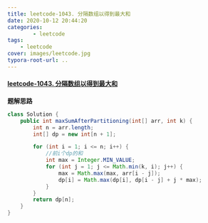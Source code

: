 ```yaml
---
title: leetcode-1043. 分隔数组以得到最大和
date: 2020-10-12 20:44:20
categories: 
		- leetcode
tags: 
	- leetcode
cover: images/leetcode.jpg
typora-root-url: ..
---
```


#### [leetcode-1043. 分隔数组以得到最大和](https://leetcode-cn.com/problems/partition-array-for-maximum-sum/)

**题解思路**

```java
class Solution {
    public int maxSumAfterPartitioning(int[] arr, int k) {
        int n = arr.length;
        int[] dp = new int[n + 1];

        for (int i = 1; i <= n; i++) {
            //前i个dp的和
            int max = Integer.MIN_VALUE;
            for (int j = 1; j <= Math.min(k, i); j++) {
                max = Math.max(max, arr[i - j]);
                dp[i] = Math.max(dp[i], dp[i - j] + j * max);
            }
        }
        return dp[n];
    }
}
```

